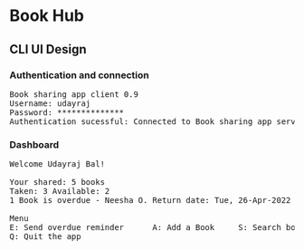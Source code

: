 # Book Hub

## CLI UI Design

### Authentication and connection

<pre>Book sharing app client 0.9
Username: udayraj
Password: **************
Authentication sucessful: Connected to Book sharing app server: localhost:4040</pre>

### Dashboard
<pre>
Welcome Udayraj Bal!

Your shared: 5 books
Taken: 3 Available: 2 
1 Book is overdue - Neesha O. Return date: Tue, 26-Apr-2022 

Menu
E: Send overdue reminder      A: Add a Book     S: Search books
Q: Quit the app
</pre>
